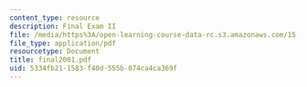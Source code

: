 ```yaml
---
content_type: resource
description: Final Exam II
file: /media/https%3A/open-learning-course-data-rc.s3.amazonaws.com/15-414-financial-management-summer-2003/5334fb211583f40d555b074ca4ca369f_final2001.pdf
file_type: application/pdf
resourcetype: Document
title: final2001.pdf
uid: 5334fb21-1583-f40d-555b-074ca4ca369f
---
```

